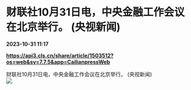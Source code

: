 # 财联社10月31日电，中央金融工作会议在北京举行。 (央视新闻)

**2023-10-31 11:17**

**https://api3.cls.cn/share/article/1503512?os=web&sv=7.7.5&app=CailianpressWeb**

财联社10月31日电，中央金融工作会议在北京举行。 (央视新闻)  
![](https://img.cls.cn/images/20231031/9l7rLHehJe.png)